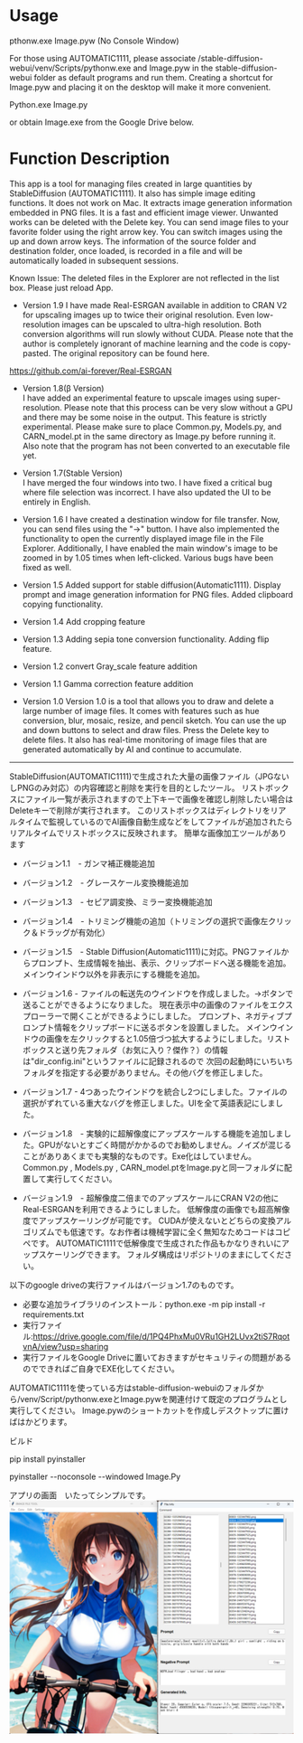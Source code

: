 # Usage
pthonw.exe Image.pyw (No Console Window)

For those using AUTOMATIC1111, please associate /stable-diffusion-webui/venv/Scripts/pythonw.exe and Image.pyw in the stable-diffusion-webui folder as default programs and run them. Creating a shortcut for Image.pyw and placing it on the desktop will make it more convenient.

Python.exe Image.py

or obtain Image.exe from the Google Drive below.

# Function Description #
This app is a tool for managing files created in large quantities by StableDiffusion (AUTOMATIC1111). It also has simple image editing functions. It does not work on Mac. It extracts image generation information embedded in PNG files. It is a fast and efficient image viewer. Unwanted works can be deleted with the Delete key. You can send image files to your favorite folder using the right arrow key. You can switch images using the up and down arrow keys. The information of the source folder and destination folder, once loaded, is recorded in a file and will be automatically loaded in subsequent sessions.

Known Issue: The deleted files in the Explorer are not reflected in the list box. Please just reload App.

* Version 1.9
I have made Real-ESRGAN available in addition to CRAN V2 for upscaling images up to twice their original resolution. Even low-resolution images can be upscaled to ultra-high resolution. Both conversion algorithms will run slowly without CUDA. Please note that the author is completely ignorant of machine learning and the code is copy-pasted. The original repository can be found here.

https://github.com/ai-forever/Real-ESRGAN

* Version 1.8(β Version)  
I have added an experimental feature to upscale images using super-resolution. Please note that this process can be very slow without a GPU and there may be some noise in the output. This feature is strictly experimental. Please make sure to place Common.py, Models.py, and CARN_model.pt in the same directory as Image.py before running it. Also note that the program has not been converted to an executable file yet.    

* Version 1.7(Stable Version)  
I have merged the four windows into two. I have fixed a critical bug where file selection was incorrect. I have also updated the UI to be entirely in English.


* Version 1.6
I have created a destination window for file transfer. Now, you can send files using the "→" button. I have also implemented the functionality to open the currently displayed image file in the File Explorer. Additionally, I have enabled the main window's image to be zoomed in by 1.05 times when left-clicked. Various bugs have been fixed as well.

* Version 1.5
    Added support for stable diffusion(Automatic1111). Display prompt and image generation information for PNG files. Added clipboard copying functionality.

* Version 1.4
    Add cropping feature

* Version 1.3
    Adding sepia tone conversion functionality.
    Adding flip feature.

* Version 1.2
    convert Gray_scale feature addition
    
* Version 1.1
    Gamma correction feature addition

* Version 1.0
    Version 1.0 is a tool that allows you to draw and delete a large number of image files. It comes with features such as hue conversion, blur, mosaic, resize, and pencil sketch. 
    You can use the up and down buttons to select and draw files. Press the Delete key to delete files. 
    It also has real-time monitoring of image files that are generated automatically by AI and continue to accumulate.

***
StableDiffusion(AUTOMATIC1111)で生成された大量の画像ファイル（JPGないしPNGのみ対応）の内容確認と削除を実行を目的としたツール。
リストボックスにファイル一覧が表示されますので上下キーで画像を確認し削除したい場合はDeleteキーで削除が実行されます。
このリストボックスはディレクトリをリアルタイムで監視しているのでAI画像自動生成などをしてファイルが追加されたらリアルタイムでリストボックスに反映されます。
簡単な画像加工ツールがあります

* バージョン1.1　- ガンマ補正機能追加

* バージョン1.2　- グレースケール変換機能追加

* バージョン1.3　- セピア調変換、ミラー変換機能追加

* バージョン1.4　- トリミング機能の追加（トリミングの選択で画像左クリック＆ドラッグが有効化）

* バージョン1.5　- Stable Diffusion(Automatic1111)に対応。PNGファイルからプロンプト、生成情報を抽出、表示、クリップボードへ送る機能を追加。
メインウインドウ以外を非表示にする機能を追加。

* バージョン1.6 - ファイルの転送先のウインドウを作成しました。→ボタンで送ることができるようになりました。
現在表示中の画像のファイルをエクスプローラーで開くことができるようにしました。
プロンプト、ネガティブプロンプト情報をクリップボードに送るボタンを設置しました。
メインウインドウの画像を左クリックすると1.05倍づつ拡大するようにしました。リストボックスと送り先フォルダ（お気に入り？傑作？）の情報は"dir_config.ini"というファイルに記録されるので
次回の起動時にいちいちフォルダを指定する必要がありません。その他バグを修正しました。

* バージョン1.7 - 4つあったウインドウを統合し2つにしました。ファイルの選択がずれている重大なバグを修正しました。UIを全て英語表記にしました。

* バージョン1.8　- 実験的に超解像度にアップスケールする機能を追加しました。GPUがないとすごく時間がかかるのでお勧めしません。ノイズが混じることがありあくまでも実験的なものです。Exe化はしていません。Common.py , Models.py , CARN_model.ptをImage.pyと同一フォルダに配置して実行してください。
 
* バージョン1.9　- 超解像度二倍までのアップスケールにCRAN V2の他にReal-ESRGANを利用できるようにしました。
低解像度の画像でも超高解像度でアップスケーリングが可能です。
CUDAが使えないとどちらの変換アルゴリズムでも低速です。なお作者は機械学習に全く無知なためコードはコピペです。
AUTOMATIC1111で低解像度で生成された作品もかなりきれいにアップスケーリングできます。
フォルダ構成はリポジトリのままにしてください。
 
 
以下のgoogle driveの実行ファイルはバージョン1.7のものです。

* 必要な追加ライブラリのインストール：python.exe -m pip install -r requirements.txt
* 実行ファイル:https://drive.google.com/file/d/1PQ4PhxMu0VRu1GH2LUvx2tiS7RqotvnA/view?usp=sharing
* 実行ファイルをGoogle Driveに置いておきますがセキュリティの問題があるのでできればご自身でEXE化してください。

AUTOMATIC1111を使っている方はstable-diffusion-webuiのフォルダから/venv/Script/pythonw.exeとImage.pywを関連付けて既定のプログラムとし実行してください。
Image.pywのショートカットを作成しデスクトップに置けばはかどります。


ビルド

pip install pyinstaller

pyinstaller --noconsole --windowed Image.Py

アプリの画面　いたってシンプルです。
![起動画面](image/view.png)
